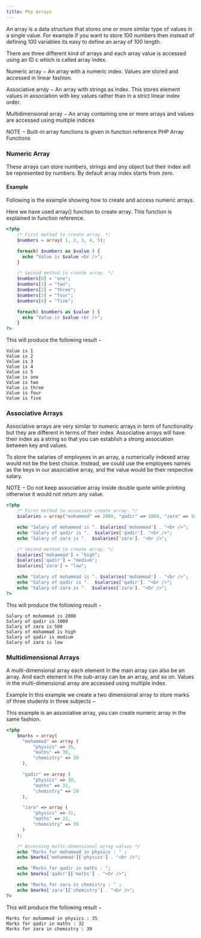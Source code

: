 ```yaml
---
title: Php Arrays
---
```


An array is a data structure that stores one or more similar type of values in a single value. For example if you want to store 100 numbers then instead of defining 100 variables its easy to define an array of 100 length.

There are three different kind of arrays and each array value is accessed using an ID c which is called array index.

Numeric array − An array with a numeric index. Values are stored and accessed in linear fashion.

Associative array − An array with strings as index. This stores element values in association with key values rather than in a strict linear index order.

Multidimensional array − An array containing one or more arrays and values are accessed using multiple indices

NOTE − Built-in array functions is given in function reference PHP Array Functions

### Numeric Array
These arrays can store numbers, strings and any object but their index will be represented by numbers. By default array index starts from zero.

#### Example
Following is the example showing how to create and access numeric arrays.

Here we have used array() function to create array. This function is explained in function reference.

``` php
<?php
    /* First method to create array. */
    $numbers = array( 1, 2, 3, 4, 5);

    foreach( $numbers as $value ) {
      echo "Value is $value <br />";
    }

    /* Second method to create array. */
    $numbers[0] = "one";
    $numbers[1] = "two";
    $numbers[2] = "three";
    $numbers[3] = "four";
    $numbers[4] = "five";

    foreach( $numbers as $value ) {
      echo "Value is $value <br />";
    }
?>
```

This will produce the following result −

```
Value is 1
Value is 2
Value is 3
Value is 4
Value is 5
Value is one
Value is two
Value is three
Value is four
Value is five
```

### Associative Arrays
Associative arrays are very similar to numeric arrays in term of functionality but they are different in terms of their index. Associative arrays will have their index as a string so that you can establish a strong association between key and values.

To store the salaries of employees in an array, a numerically indexed array would not be the best choice. Instead, we could use the employees names as the keys in our associative array, and the value would be their respective salary.

NOTE − Do not keep associative array inside double quote while printing otherwise it would not return any value.

```php
<?php
    /* First method to associate create array. */
    $salaries = array("mohammad" => 2000, "qadir" => 1000, "zara" => 500);

    echo "Salary of mohammad is ". $salaries['mohammad'] . "<br />";
    echo "Salary of qadir is ".  $salaries['qadir']. "<br />";
    echo "Salary of zara is ".  $salaries['zara']. "<br />";

    /* Second method to create array. */
    $salaries['mohammad'] = "high";
    $salaries['qadir'] = "medium";
    $salaries['zara'] = "low";

    echo "Salary of mohammad is ". $salaries['mohammad'] . "<br />";
    echo "Salary of qadir is ".  $salaries['qadir']. "<br />";
    echo "Salary of zara is ".  $salaries['zara']. "<br />";
?>
```

This will produce the following result −

``` shell
Salary of mohammad is 2000
Salary of qadir is 1000
Salary of zara is 500
Salary of mohammad is high
Salary of qadir is medium
Salary of zara is low
```

### Multidimensional Arrays
A multi-dimensional array each element in the main array can also be an array. And each element in the sub-array can be an array, and so on. Values in the multi-dimensional array are accessed using multiple index.

Example
In this example we create a two dimensional array to store marks of three students in three subjects −

This example is an associative array, you can create numeric array in the same fashion.

```php
<?php
    $marks = array(
      "mohammad" => array (
          "physics" => 35,
          "maths" => 30,
          "chemistry" => 39
      ),

      "qadir" => array (
          "physics" => 30,
          "maths" => 32,
          "chemistry" => 29
      ),

      "zara" => array (
          "physics" => 31,
          "maths" => 22,
          "chemistry" => 39
      )
    );

    /* Accessing multi-dimensional array values */
    echo "Marks for mohammad in physics : " ;
    echo $marks['mohammad']['physics'] . "<br />";

    echo "Marks for qadir in maths : ";
    echo $marks['qadir']['maths'] . "<br />";

    echo "Marks for zara in chemistry : " ;
    echo $marks['zara']['chemistry'] . "<br />";
?>
```

This will produce the following result −

```
Marks for mohammad in physics : 35
Marks for qadir in maths : 32
Marks for zara in chemistry : 39
```
